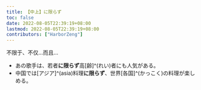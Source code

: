 ```yaml
---
title: 【中上】に限らず
toc: false
date: 2022-08-05T22:39:19+08:00
lastmod: 2022-08-05T22:39:19+08:00
contributors: ["HarborZeng"]
---
```



 不限于、不仅...而且...

 - あの歌手は、若者**に限らず**高[齢]^(れい)者にも人気がある。
 - 中国では[アジア]^(asia)料理**に限らず**、世界[各国]^(かっこく)の料理が楽しめる。

